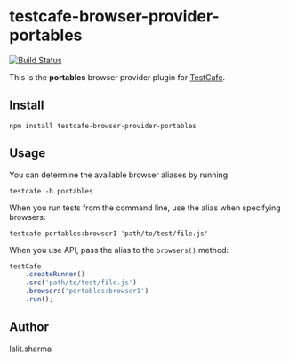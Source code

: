# testcafe-browser-provider-portables
[![Build Status](https://travis-ci.org/SkyWalker1005/testcafe-browser-provider-portables.svg)](https://travis-ci.org/SkyWalker1005/testcafe-browser-provider-portables)

This is the **portables** browser provider plugin for [TestCafe](http://devexpress.github.io/testcafe).

## Install

```
npm install testcafe-browser-provider-portables
```

## Usage


You can determine the available browser aliases by running
```
testcafe -b portables
```

When you run tests from the command line, use the alias when specifying browsers:

```
testcafe portables:browser1 'path/to/test/file.js'
```


When you use API, pass the alias to the `browsers()` method:

```js
testCafe
    .createRunner()
    .src('path/to/test/file.js')
    .browsers('portables:browser1')
    .run();
```

## Author
lalit.sharma 
